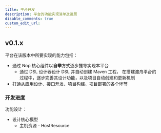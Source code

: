 ```yaml
---
title: 平台开发
description: 平台的功能实现清单及进展
disable_comments: true
custom_edit_url:
---
```


## v0.1.x

平台在该版本中所要实现的能力包括：

- 通过 Nop 核心组件以**自举**方式逐步推导实现本平台
  - 通过 DSL 设计器设计 DSL 并自动创建 Maven 工程，
    在搭建渡舟平台的过程中，逐步完善其设计功能，以及项目自动创建和更新机制
- 打通从应用设计、接口开发、项目构建、项目部署的各个环节

### 开发进度

功能设计：

- 设计核心模型
  - 主机资源 - HostResource

